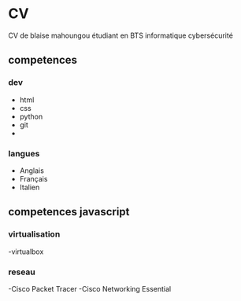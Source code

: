 # CV
CV de blaise mahoungou étudiant en BTS informatique cybersécurité
## competences

### dev
- html
- css
- python
- git
- 
### langues
- Anglais
- Français
- Italien
## competences javascript
### virtualisation
-virtualbox
### reseau
-Cisco Packet Tracer
-Cisco Networking Essential
